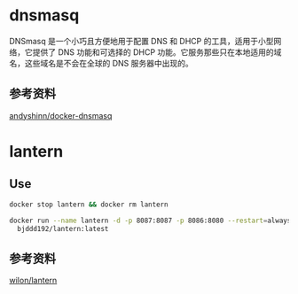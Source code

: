 # dnsmasq

DNSmasq 是一个小巧且方便地用于配置 DNS 和 DHCP 的工具，适用于小型网络，它提供了 DNS 功能和可选择的 DHCP 功能。它服务那些只在本地适用的域名，这些域名是不会在全球的 DNS 服务器中出现的。

## 参考资料

[andyshinn/docker-dnsmasq](https://github.com/andyshinn/docker-dnsmasq)


# lantern

## Use

```sh
docker stop lantern && docker rm lantern

docker run --name lantern -d -p 8087:8087 -p 8086:8080 --restart=always \
  bjddd192/lantern:latest
```

## 参考资料

[wilon/lantern](https://hub.docker.com/r/wilon/lantern)
